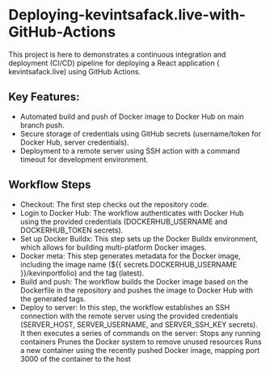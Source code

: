 # Deploying-kevintsafack.live-with-GitHub-Actions

This project is here to demonstrates a continuous integration and deployment (CI/CD) pipeline for deploying a React application (
kevintsafack.live) using GitHub Actions.

## Key Features:
- Automated build and push of Docker image to Docker Hub on main branch push.
- Secure storage of credentials using GitHub secrets (username/token for Docker Hub, server credentials).
- Deployment to a remote server using SSH action with a command timeout for development environment.

## Workflow Steps

- Checkout: The first step checks out the repository code.
- Login to Docker Hub: The workflow authenticates with Docker Hub using the provided credentials (DOCKERHUB_USERNAME and DOCKERHUB_TOKEN secrets).
- Set up Docker Buildx: This step sets up the Docker Buildx environment, which allows for building multi-platform Docker images.
- Docker meta: This step generates metadata for the Docker image, including the image name (${{ secrets.DOCKERHUB_USERNAME }}/kevinportfolio) and the tag (latest).
- Build and push: The workflow builds the Docker image based on the Dockerfile in the repository and pushes the image to Docker Hub with the generated tags.
- Deploy to server: In this step, the workflow establishes an SSH connection with the remote server using the provided credentials (SERVER_HOST, SERVER_USERNAME, and SERVER_SSH_KEY secrets). It then executes a series of commands on the server:
Stops any running containers
Prunes the Docker system to remove unused resources
Runs a new container using the recently pushed Docker image, mapping port 3000 of the container to the host

